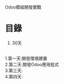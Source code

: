Odoo模組開發實戰
# 目錄
 1. 30天
 <br/>
    1.第一天:開發環境建置
    <br/>
    2.第二天:開發Odoo應用程式
    <br/>
    3.第三天:
    <br/>
    4.第四天:
 
 
